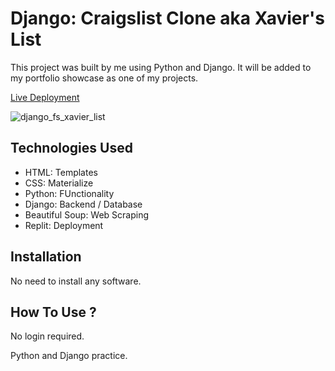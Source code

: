 # Django: Craigslist Clone aka Xavier's List

This project was built by me using Python and Django. It will be added to my portfolio showcase as one of my projects.

[Live Deployment]()

![django_fs_xavier_list](https://user-images.githubusercontent.com/78431899/200989485-980b2a73-2190-4ec6-b602-b377364b10ab.png)

## Technologies Used
- HTML: Templates
- CSS: Materialize
- Python: FUnctionality
- Django: Backend / Database
- Beautiful Soup: Web Scraping
- Replit: Deployment

## Installation
No need to install any software.

## How To Use ?
No login required.

Python and Django practice.
